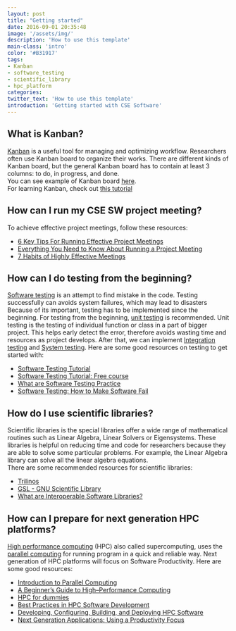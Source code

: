 ```yaml
---
layout: post
title: "Getting started"
date: 2016-09-01 20:35:48
image: '/assets/img/'
description: 'How to use this template'
main-class: 'intro'
color: '#B31917'
tags:
- Kanban
- software_testing
- scientific_library
- hpc_platform
categories:
twitter_text: 'How to use this template'
introduction: 'Getting started with CSE Software'
---
```


## What is Kanban?

[Kanban](https://en.wikipedia.org/wiki/Kanban_(development)) is a useful tool for managing and optimizing workflow. 
Researchers often use Kanban board to organize their works. There are different kinds of Kanban board, but the general
Kanban board has to contain at least 3 columns: to do, in progress, and done. <br>
You can see example of Kanban board [here](https://leankit.com/learn/wp-content/uploads/2015/11/1-SmalDevelopmentTeamKanbanBoard-eb79376d-1024x647.png). <br>
For learning Kanban, check out [this tutorial](https://collegeville.github.io/Lex/GettingStartedWithKanban.html)

## How can I run my CSE SW project meeting?

 To achieve effective project meetings, follow these resources:
 
 * [6 Key Tips For Running Effective Project Meetings](https://www.projectsmart.co.uk/6-key-tips-for-running-effective-project-meetings.php)
 * [Everything You Need to Know About Running a Project Meeting](http://www.amanet.org/training/articles/Everything-You-Need-to-Know-About-Running-a-Project-Meeting.aspx)
 * [7 Habits of Highly Effective Meetings](http://projectmanagementhacks.com/meeting-tips/)
 
## How can I do testing from the beginning?

[Software testing](https://en.wikipedia.org/wiki/Software_testing) is an attempt to find mistake in the code.
Testing successfully can avoids system failures, which may lead to disasters
Because of its important, testing has to be implemented since the beginning.
For testing from the beginning, [unit testing](https://en.wikipedia.org/wiki/Unit_testing) is recommended.
Unit testing is the testing of individual function or class in a part of bigger project. 
This helps early detect the error, therefore avoids wasting time and resources as project develops.
After that, we can implement [Integration testing](https://en.wikipedia.org/wiki/Integration_testing) and 
[System testing](https://en.wikipedia.org/wiki/System_testing).
Here are some good resources on testing to get started with:

* [Software Testing Tutorial](http://www.tutorialspoint.com/software_testing/)
* [Software Testing Tutorial: Free course](http://www.guru99.com/software-testing.html)
* [What are Software Testing Practice](https://ideas-productivity.org/wordpress/wp-content/uploads/2016/04/IDEAS-TestingWhatAreSoftwareTestingPractices-V0.2.pdf)
* [Software Testing: How to Make Software Fail](https://www.udacity.com/course/software-testing--cs258)

## How do I use scientific libraries?

Scientific libraries is the special libraries offer a wide range of mathematical routines such as Linear Algebra, Linear Solvers
or Eigensystems. These libraries is helpful on reducing time and code for researchers because they are able to solve some particular
problems. For example, the Linear Algebra library can solve all the linear algebra equations. <br>
There are some recommended resources for scientific libraries:
 
 * [Trilinos](https://trilinos.org/packages/)
 * [GSL - GNU Scientific Library](https://www.gnu.org/software/gsl/)
 * [What are Interoperable Software Libraries?](https://ideas-productivity.org/wordpress/wp-content/uploads/2016/04/IDEAS-InteroperabilityWhatAreInteroperableSoftwareLibraries-V0.1.pdf)

## How can I prepare for next generation HPC platforms?

[High performance computing](http://searchenterpriselinux.techtarget.com/definition/high-performance-computing) (HPC)
 also called supercomputing, uses the [parallel computing](https://en.wikipedia.org/wiki/Parallel_computing) 
 for running program in a quick and reliable way. Next generation of HPC platforms will focus on Software Productivity.
 Here are some good resources:
 
 * [Introduction to Parallel Computing](https://computing.llnl.gov/tutorials/parallel_comp/)
 * [A Beginner’s Guide to High–Performance Computing](http://www.shodor.org/media/content/petascale/materials/UPModules/beginnersGuideHPC/moduleDocument_pdf.pdf) 
 * [HPC for dummies](http://hpc.fs.uni-lj.si/sites/default/files/HPC_for_dummies.pdf)
 * [Best Practices in HPC Software Development](http://insidehpc.com/2016/05/video-what-all-codes-should-do-overview-of-best-practices-in-hpc-software-development/)
 * [Developing, Configuring, Building, and Deploying HPC Software](http://insidehpc.com/2016/05/58848/)
 * [Next Generation Applications: Using a Productivity Focus](https://vimeo.com/133560237)
